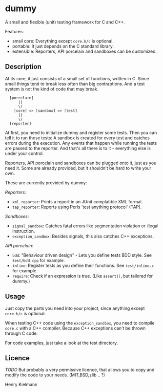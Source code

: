 dummy
=====

A small and flexible (unit) testing framework for C and C++.

Features:
- small core: Everything except `core.h/c` is optional.
- portable: It just depends on the C standard library.
- extensible: Reporters, API porcelain and sandboxes can be customized.


Description
-----------

At its core, it just consists of a small set of functions, written in C. 
Since small things tend to break less often than big contraptions. 
And a test system is not the kind of code that may break.

      [porcelain]
          ||
          \/
        [core] => [sandbox] => [test]
          ||
          \/
      [reporter]

At first, you need to initialize dummy and register some tests. 
Then you can tell it to run those tests:
A sandbox is created for every test and catches errors during the execution. 
Any events that happen while running the tests are passed to the reporter. 
And that's all there is to it - everything else is under your control.

Reporters, API porcelain and sandboxes can be plugged onto it, just as you need it. 
Some are already provided, but it shouldn't be hard to write your own.

These are currently provided by dummy:

*Reporters*:
- `xml_reporter`: Prints a report in an JUnit complatible XML format.
- `tap_reporter`: Reports using Perls 'test anything protocol' (TAP).

*Sandboxes*:
- `signal_sandbox`: Catches fatal errors like segmentation violation or illegal instruction.
- `exception_sandbox`: Besides signals, this also catches C++ exceptions.

*API porcelain*:
- `bdd`: "Behaviour driven design" - Lets you define tests BDD style. See `test/bdd.cpp` for example.
- `inline`: Register tests as you define their functions. See `test/inline.c` for example.
- `require`: Check if an expression is true. (Like `assert()`, but tailored for dummy.)


Usage
-----

Just copy the parts you need into your project,
since anything except `core.h/c` is optional.

When testing C++ code using the `exception_sandbox`,
you need to compile `core.c` with a C++ compiler.
Because C++ exceptions can't be thrown through C code.

For code examples, just take a look at the test directory.


Licence
-------

*TODO*
But probably a very permissive licence,
that allows you to copy and modify the code to your needs.
(MIT,BSD,zlib .. ?)

Henry Kielmann
